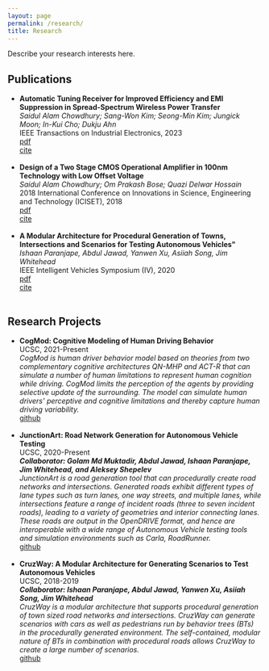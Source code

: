 ```yaml
---
layout: page
permalink: /research/
title: Research
---
```


Describe your research interests here.

<h2>Publications</h2>
<ul>
<li>
		<b>Automatic Tuning Receiver for Improved Efficiency and EMI Suppression in Spread-Spectrum Wireless Power Transfer</b><br>
		<i>Saidul Alam Chowdhury; Sang-Won Kim; Seong-Min Kim; Jungick Moon; In-Kui Cho; Dukju Ahn</i><br>
		IEEE Transactions on Industrial Electronics, 2023<br>
		<a href="https://ieeexplore.ieee.org/document/9724146"><div class="color-button">pdf</div></a><a href=""><div class="color-button">cite</div></a>
	</li><br>
	<li>
		<b>Design of a Two Stage CMOS Operational Amplifier in 100nm Technology with Low Offset Voltage</b><br>
		<i>Saidul Alam Chowdhury; Om Prakash Bose; Quazi Delwar Hossain</i><br>
		2018 International Conference on Innovations in Science, Engineering and Technology (ICISET), 2018<br>
		<a href="https://ieeexplore.ieee.org/document/8745659"><div class="color-button">pdf</div></a><a href=""><div class="color-button">cite</div></a>
	</li><br>
	<li>
		<b>A Modular Architecture for Procedural Generation of Towns, Intersections and Scenarios for Testing Autonomous Vehicles"</b><br>
		<i>Ishaan Paranjape, Abdul Jawad, Yanwen Xu, Asiiah Song, Jim Whitehead</i><br>
		IEEE Intelligent Vehicles Symposium (IV), 2020<br>
		<a href="https://ieeexplore.ieee.org/abstract/document/9304625"><div class="color-button">pdf</div></a><a href=""><div class="color-button">cite</div></a>
	</li><br>

<!-- 
	<li>
		<b>"Paper title #1"</b><br>
		<i>List of authors</i><br>
		Conference, Year<br>
		<a href=""><div class="color-button">pdf</div></a><a href=""><div class="color-button">cite</div></a><a href=""><div class="color-button">code</div></a>
	</li><br>
	 -->
</ul>

<h2>Research Projects</h2>
<ul>
	<li>
		<b>CogMod: Cognitive Modeling of Human Driving Behavior</b><br>
		UCSC, 2021-Present<br>
		<!-- <b><i>Advisor: Jim Whitehead</i></b><br> -->
		<i>CogMod is human driver behavior model based on theories from two complementary cognitive architectures QN-MHP and ACT-R that can simulate a number of human limitations to represent human cognition while driving. CogMod limits the perception of the agents by providing selective update of the surrounding. The model can simulate human drivers' perceptive and cognitive limitations and thereby capture human driving variability.</i> <br>
		<a href="https://github.com/adhocmaster/carla-jaywalker-experiments/tree/driver_straight_road_scenario"><div class="color-button">github</div></a>
	</li><br>
	<li>
		<b>JunctionArt: Road Network Generation for Autonomous Vehicle Testing</b><br>
		UCSC, 2020-Present<br>
		<b><i>Collaborator: Golam Md Muktadir, Abdul Jawad, Ishaan Paranjape, Jim Whitehead, and Aleksey Shepelev</i></b><br>
		<i>JunctionArt is a road generation tool that can procedurally create road networks and intersections.  Generated roads exhibit different types of lane types such as turn lanes, one way streets, and multiple lanes, while intersections feature a range of incident roads (three to seven incident roads), leading to a variety of geometries and interior connecting lanes. These roads are output in the OpenDRIVE format, and hence are interoperable with a wide range of Autonomous Vehicle testing tools and simulation environments such as Carla, RoadRunner.</i> <br>
		<a href="https://github.com/AugmentedDesignLab/junction-art"><div class="color-button">github</div></a>
	</li><br>
	<li>
        <b>CruzWay: A Modular Architecture for Generating Scenarios to Test Autonomous Vehicles</b><br>
        UCSC, 2018-2019<br>
		<b><i>Collaborator: Ishaan Paranjape, Abdul Jawad, Yanwen Xu, Asiiah Song, Jim Whitehead</i></b><br>
        <i>CruzWay is a modular architecture that supports procedural generation of town sized road networks and intersections. CruzWay can generate scenarios with cars as well as pedestrians run by behavior trees (BTs) in the procedurally generated environment. The self-contained, modular nature of BTs in combination with procedural roads allows CruzWay to create a large number of scenarios.  </i><br>
        <a href="https://github.com/AugmentedDesignLab/CruzWay"><div class="color-button">github</div></a>
    </li><br> 
<!-- 
	<li>
        <b>Project title</b><br>
        University, Duration<br>
        <i>Other details such as advisor's name may go here</i><br>
        <a href=""><div class="color-button">report</div></a><a href=""><div class="color-button">code</div></a>
    </li><br> 
-->



</ul>



<!-- 
<h2>Research Implementations</h2>
<ul>
	<li>
		<b>Title #1</b>: Brief description of this research implementation.<br>
		<a href=""><div class="color-button">paper</div></a><a href=""><div class="color-button">report</div></a><a href=""><div class="color-button">code</div></a>
	</li><br>
	<li>
		<b>Title #2</b>: Brief description of this research implementation.<br>
		<a href=""><div class="color-button">paper</div></a><a href=""><div class="color-button">report</div></a><a href=""><div class="color-button">code</div></a>
	</li><br>
</ul>
 -->
